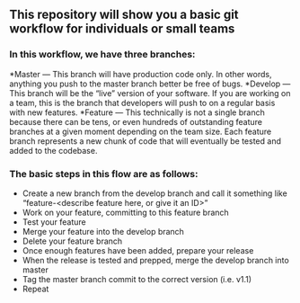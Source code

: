 ## This repository will show you a basic git workflow for individuals or small teams

### In this workflow, we have three branches:
*Master — This branch will have production code only. In other words, anything you push to the master branch better be free of bugs.
*Develop — This branch will be the “live” version of your software. If you are working on a team, this is the branch that developers will push to on a regular basis with new features.
*Feature — This technically is not a single branch because there can be tens, or even hundreds of outstanding feature branches at a given moment depending on the team size. Each feature branch represents a new chunk of code that will eventually be tested and added to the codebase.

### The basic steps in this flow are as follows:
* Create a new branch from the develop branch and call it something like “feature-<describe feature here, or give it an ID>”
* Work on your feature, committing to this feature branch
* Test your feature
* Merge your feature into the develop branch
* Delete your feature branch
* Once enough features have been added, prepare your release
* When the release is tested and prepped, merge the develop branch into master
* Tag the master branch commit to the correct version (i.e. v1.1)
* Repeat

